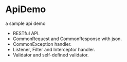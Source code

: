 # ApiDemo
a sample api demo

- RESTful API.
- CommonRequest and CommonResponse with json.
- CommonException handler.
- Listener, Filter and Interceptor handler.
- Validator and self-defined validator.
